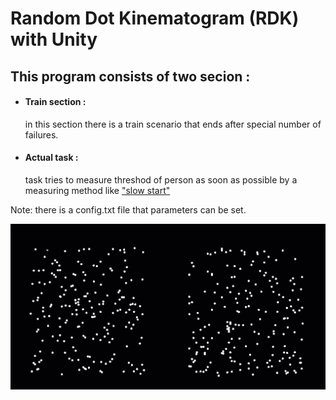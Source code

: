 # Random Dot Kinematogram (RDK) with Unity


## This program consists of two secion : ##
- #### Train section :  ####
    in this section there is a train scenario that ends after special number of failures.  
- #### Actual task :  ####
    task tries to measure threshod of person as soon as possible by a measuring method like  ["slow start"](https://en.wikipedia.org/wiki/TCP_congestion_control) 

Note: there is a config.txt file that parameters can be set.

![](task.gif)
